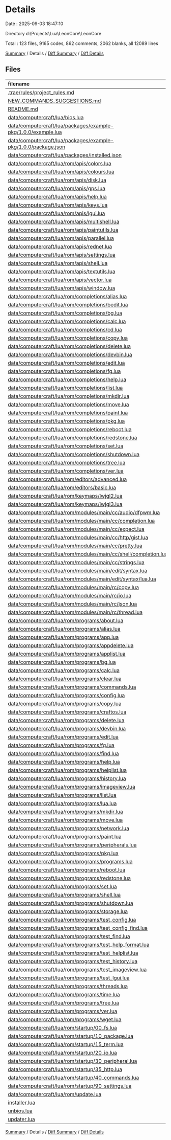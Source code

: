 # Details

Date : 2025-09-03 18:47:10

Directory d:\\Projects\\Lua\\LeonCore\\LeonCore

Total : 123 files,  9165 codes, 862 comments, 2062 blanks, all 12089 lines

[Summary](results.md) / Details / [Diff Summary](diff.md) / [Diff Details](diff-details.md)

## Files
| filename | language | code | comment | blank | total |
| :--- | :--- | ---: | ---: | ---: | ---: |
| [.trae/rules/project_rules.md](/.trae/rules/project_rules.md) | Markdown | 4 | 0 | 0 | 4 |
| [NEW_COMMANDS_SUGGESTIONS.md](/NEW_COMMANDS_SUGGESTIONS.md) | Markdown | 54 | 0 | 13 | 67 |
| [README.md](/README.md) | Markdown | 6 | 0 | 1 | 7 |
| [data/computercraft/lua/bios.lua](/data/computercraft/lua/bios.lua) | Lua | 150 | 7 | 29 | 186 |
| [data/computercraft/lua/packages/example-pkg/1.0.0/example.lua](/data/computercraft/lua/packages/example-pkg/1.0.0/example.lua) | Lua | 22 | 1 | 2 | 25 |
| [data/computercraft/lua/packages/example-pkg/1.0.0/package.json](/data/computercraft/lua/packages/example-pkg/1.0.0/package.json) | JSON | 11 | 0 | 0 | 11 |
| [data/computercraft/lua/packages/installed.json](/data/computercraft/lua/packages/installed.json) | JSON | 3 | 0 | 0 | 3 |
| [data/computercraft/lua/rom/apis/colors.lua](/data/computercraft/lua/rom/apis/colors.lua) | Lua | 70 | 1 | 12 | 83 |
| [data/computercraft/lua/rom/apis/colours.lua](/data/computercraft/lua/rom/apis/colours.lua) | Lua | 1 | 0 | 1 | 2 |
| [data/computercraft/lua/rom/apis/disk.lua](/data/computercraft/lua/rom/apis/disk.lua) | Lua | 27 | 1 | 8 | 36 |
| [data/computercraft/lua/rom/apis/gps.lua](/data/computercraft/lua/rom/apis/gps.lua) | Lua | 11 | 1 | 7 | 19 |
| [data/computercraft/lua/rom/apis/help.lua](/data/computercraft/lua/rom/apis/help.lua) | Lua | 78 | 1 | 24 | 103 |
| [data/computercraft/lua/rom/apis/keys.lua](/data/computercraft/lua/rom/apis/keys.lua) | Lua | 17 | 6 | 7 | 30 |
| [data/computercraft/lua/rom/apis/lgui.lua](/data/computercraft/lua/rom/apis/lgui.lua) | Lua | 540 | 43 | 94 | 677 |
| [data/computercraft/lua/rom/apis/multishell.lua](/data/computercraft/lua/rom/apis/multishell.lua) | Lua | 20 | 1 | 11 | 32 |
| [data/computercraft/lua/rom/apis/paintutils.lua](/data/computercraft/lua/rom/apis/paintutils.lua) | Lua | 130 | 1 | 28 | 159 |
| [data/computercraft/lua/rom/apis/parallel.lua](/data/computercraft/lua/rom/apis/parallel.lua) | Lua | 40 | 3 | 12 | 55 |
| [data/computercraft/lua/rom/apis/rednet.lua](/data/computercraft/lua/rom/apis/rednet.lua) | Lua | 95 | 1 | 18 | 114 |
| [data/computercraft/lua/rom/apis/settings.lua](/data/computercraft/lua/rom/apis/settings.lua) | Lua | 89 | 1 | 25 | 115 |
| [data/computercraft/lua/rom/apis/shell.lua](/data/computercraft/lua/rom/apis/shell.lua) | Lua | 254 | 3 | 78 | 335 |
| [data/computercraft/lua/rom/apis/textutils.lua](/data/computercraft/lua/rom/apis/textutils.lua) | Lua | 308 | 3 | 81 | 392 |
| [data/computercraft/lua/rom/apis/vector.lua](/data/computercraft/lua/rom/apis/vector.lua) | Lua | 57 | 1 | 19 | 77 |
| [data/computercraft/lua/rom/apis/window.lua](/data/computercraft/lua/rom/apis/window.lua) | Lua | 299 | 1 | 69 | 369 |
| [data/computercraft/lua/rom/completions/alias.lua](/data/computercraft/lua/rom/completions/alias.lua) | Lua | 5 | 0 | 2 | 7 |
| [data/computercraft/lua/rom/completions/bedit.lua](/data/computercraft/lua/rom/completions/bedit.lua) | Lua | 5 | 0 | 2 | 7 |
| [data/computercraft/lua/rom/completions/bg.lua](/data/computercraft/lua/rom/completions/bg.lua) | Lua | 5 | 0 | 2 | 7 |
| [data/computercraft/lua/rom/completions/calc.lua](/data/computercraft/lua/rom/completions/calc.lua) | Lua | 5 | 2 | 1 | 8 |
| [data/computercraft/lua/rom/completions/cd.lua](/data/computercraft/lua/rom/completions/cd.lua) | Lua | 3 | 0 | 2 | 5 |
| [data/computercraft/lua/rom/completions/copy.lua](/data/computercraft/lua/rom/completions/copy.lua) | Lua | 6 | 0 | 2 | 8 |
| [data/computercraft/lua/rom/completions/delete.lua](/data/computercraft/lua/rom/completions/delete.lua) | Lua | 5 | 0 | 2 | 7 |
| [data/computercraft/lua/rom/completions/devbin.lua](/data/computercraft/lua/rom/completions/devbin.lua) | Lua | 10 | 0 | 2 | 12 |
| [data/computercraft/lua/rom/completions/edit.lua](/data/computercraft/lua/rom/completions/edit.lua) | Lua | 5 | 0 | 2 | 7 |
| [data/computercraft/lua/rom/completions/fg.lua](/data/computercraft/lua/rom/completions/fg.lua) | Lua | 5 | 0 | 2 | 7 |
| [data/computercraft/lua/rom/completions/help.lua](/data/computercraft/lua/rom/completions/help.lua) | Lua | 6 | 0 | 2 | 8 |
| [data/computercraft/lua/rom/completions/list.lua](/data/computercraft/lua/rom/completions/list.lua) | Lua | 5 | 0 | 2 | 7 |
| [data/computercraft/lua/rom/completions/mkdir.lua](/data/computercraft/lua/rom/completions/mkdir.lua) | Lua | 5 | 0 | 2 | 7 |
| [data/computercraft/lua/rom/completions/move.lua](/data/computercraft/lua/rom/completions/move.lua) | Lua | 6 | 0 | 2 | 8 |
| [data/computercraft/lua/rom/completions/paint.lua](/data/computercraft/lua/rom/completions/paint.lua) | Lua | 4 | 0 | 3 | 7 |
| [data/computercraft/lua/rom/completions/pkg.lua](/data/computercraft/lua/rom/completions/pkg.lua) | Lua | 4 | 0 | 3 | 7 |
| [data/computercraft/lua/rom/completions/reboot.lua](/data/computercraft/lua/rom/completions/reboot.lua) | Lua | 5 | 0 | 2 | 7 |
| [data/computercraft/lua/rom/completions/redstone.lua](/data/computercraft/lua/rom/completions/redstone.lua) | Lua | 12 | 0 | 2 | 14 |
| [data/computercraft/lua/rom/completions/set.lua](/data/computercraft/lua/rom/completions/set.lua) | Lua | 5 | 0 | 2 | 7 |
| [data/computercraft/lua/rom/completions/shutdown.lua](/data/computercraft/lua/rom/completions/shutdown.lua) | Lua | 5 | 0 | 2 | 7 |
| [data/computercraft/lua/rom/completions/tree.lua](/data/computercraft/lua/rom/completions/tree.lua) | Lua | 5 | 1 | 1 | 7 |
| [data/computercraft/lua/rom/completions/ver.lua](/data/computercraft/lua/rom/completions/ver.lua) | Lua | 4 | 1 | 1 | 6 |
| [data/computercraft/lua/rom/editors/advanced.lua](/data/computercraft/lua/rom/editors/advanced.lua) | Lua | 247 | 2 | 60 | 309 |
| [data/computercraft/lua/rom/editors/basic.lua](/data/computercraft/lua/rom/editors/basic.lua) | Lua | 183 | 1 | 46 | 230 |
| [data/computercraft/lua/rom/keymaps/lwjgl2.lua](/data/computercraft/lua/rom/keymaps/lwjgl2.lua) | Lua | 23 | 1 | 2 | 26 |
| [data/computercraft/lua/rom/keymaps/lwjgl3.lua](/data/computercraft/lua/rom/keymaps/lwjgl3.lua) | Lua | 118 | 1 | 2 | 121 |
| [data/computercraft/lua/rom/modules/main/cc/audio/dfpwm.lua](/data/computercraft/lua/rom/modules/main/cc/audio/dfpwm.lua) | Lua | 168 | 6 | 55 | 229 |
| [data/computercraft/lua/rom/modules/main/cc/completion.lua](/data/computercraft/lua/rom/modules/main/cc/completion.lua) | Lua | 31 | 3 | 12 | 46 |
| [data/computercraft/lua/rom/modules/main/cc/expect.lua](/data/computercraft/lua/rom/modules/main/cc/expect.lua) | Lua | 39 | 1 | 11 | 51 |
| [data/computercraft/lua/rom/modules/main/cc/http/gist.lua](/data/computercraft/lua/rom/modules/main/cc/http/gist.lua) | Lua | 215 | 62 | 17 | 294 |
| [data/computercraft/lua/rom/modules/main/cc/pretty.lua](/data/computercraft/lua/rom/modules/main/cc/pretty.lua) | Lua | 345 | 101 | 78 | 524 |
| [data/computercraft/lua/rom/modules/main/cc/shell/completion.lua](/data/computercraft/lua/rom/modules/main/cc/shell/completion.lua) | Lua | 87 | 2 | 25 | 114 |
| [data/computercraft/lua/rom/modules/main/cc/strings.lua](/data/computercraft/lua/rom/modules/main/cc/strings.lua) | Lua | 99 | 1 | 34 | 134 |
| [data/computercraft/lua/rom/modules/main/edit/syntax.lua](/data/computercraft/lua/rom/modules/main/edit/syntax.lua) | Lua | 135 | 40 | 24 | 199 |
| [data/computercraft/lua/rom/modules/main/edit/syntax/lua.lua](/data/computercraft/lua/rom/modules/main/edit/syntax/lua.lua) | Lua | 149 | 0 | 4 | 153 |
| [data/computercraft/lua/rom/modules/main/rc/copy.lua](/data/computercraft/lua/rom/modules/main/rc/copy.lua) | Lua | 28 | 2 | 7 | 37 |
| [data/computercraft/lua/rom/modules/main/rc/io.lua](/data/computercraft/lua/rom/modules/main/rc/io.lua) | Lua | 186 | 2 | 44 | 232 |
| [data/computercraft/lua/rom/modules/main/rc/json.lua](/data/computercraft/lua/rom/modules/main/rc/json.lua) | Lua | 280 | 45 | 64 | 389 |
| [data/computercraft/lua/rom/modules/main/rc/thread.lua](/data/computercraft/lua/rom/modules/main/rc/thread.lua) | Lua | 309 | 6 | 87 | 402 |
| [data/computercraft/lua/rom/programs/about.lua](/data/computercraft/lua/rom/programs/about.lua) | Lua | 4 | 1 | 3 | 8 |
| [data/computercraft/lua/rom/programs/alias.lua](/data/computercraft/lua/rom/programs/alias.lua) | Lua | 29 | 5 | 13 | 47 |
| [data/computercraft/lua/rom/programs/app.lua](/data/computercraft/lua/rom/programs/app.lua) | Lua | 37 | 7 | 9 | 53 |
| [data/computercraft/lua/rom/programs/appdelete.lua](/data/computercraft/lua/rom/programs/appdelete.lua) | Lua | 90 | 15 | 16 | 121 |
| [data/computercraft/lua/rom/programs/applist.lua](/data/computercraft/lua/rom/programs/applist.lua) | Lua | 55 | 8 | 13 | 76 |
| [data/computercraft/lua/rom/programs/bg.lua](/data/computercraft/lua/rom/programs/bg.lua) | Lua | 13 | 1 | 6 | 20 |
| [data/computercraft/lua/rom/programs/calc.lua](/data/computercraft/lua/rom/programs/calc.lua) | Lua | 54 | 19 | 16 | 89 |
| [data/computercraft/lua/rom/programs/clear.lua](/data/computercraft/lua/rom/programs/clear.lua) | Lua | 14 | 5 | 5 | 24 |
| [data/computercraft/lua/rom/programs/commands.lua](/data/computercraft/lua/rom/programs/commands.lua) | Lua | 47 | 8 | 9 | 64 |
| [data/computercraft/lua/rom/programs/config.lua](/data/computercraft/lua/rom/programs/config.lua) | Lua | 224 | 17 | 32 | 273 |
| [data/computercraft/lua/rom/programs/copy.lua](/data/computercraft/lua/rom/programs/copy.lua) | Lua | 30 | 0 | 7 | 37 |
| [data/computercraft/lua/rom/programs/craftos.lua](/data/computercraft/lua/rom/programs/craftos.lua) | Lua | 43 | 1 | 15 | 59 |
| [data/computercraft/lua/rom/programs/delete.lua](/data/computercraft/lua/rom/programs/delete.lua) | Lua | 21 | 0 | 4 | 25 |
| [data/computercraft/lua/rom/programs/devbin.lua](/data/computercraft/lua/rom/programs/devbin.lua) | Lua | 69 | 2 | 19 | 90 |
| [data/computercraft/lua/rom/programs/edit.lua](/data/computercraft/lua/rom/programs/edit.lua) | Lua | 18 | 5 | 7 | 30 |
| [data/computercraft/lua/rom/programs/fg.lua](/data/computercraft/lua/rom/programs/fg.lua) | Lua | 13 | 1 | 6 | 20 |
| [data/computercraft/lua/rom/programs/find.lua](/data/computercraft/lua/rom/programs/find.lua) | Lua | 156 | 19 | 24 | 199 |
| [data/computercraft/lua/rom/programs/help.lua](/data/computercraft/lua/rom/programs/help.lua) | Lua | 27 | 8 | 10 | 45 |
| [data/computercraft/lua/rom/programs/helplist.lua](/data/computercraft/lua/rom/programs/helplist.lua) | Lua | 47 | 8 | 8 | 63 |
| [data/computercraft/lua/rom/programs/history.lua](/data/computercraft/lua/rom/programs/history.lua) | Lua | 93 | 12 | 6 | 111 |
| [data/computercraft/lua/rom/programs/imageview.lua](/data/computercraft/lua/rom/programs/imageview.lua) | Lua | 69 | 16 | 17 | 102 |
| [data/computercraft/lua/rom/programs/list.lua](/data/computercraft/lua/rom/programs/list.lua) | Lua | 44 | 5 | 14 | 63 |
| [data/computercraft/lua/rom/programs/lua.lua](/data/computercraft/lua/rom/programs/lua.lua) | Lua | 46 | 5 | 13 | 64 |
| [data/computercraft/lua/rom/programs/mkdir.lua](/data/computercraft/lua/rom/programs/mkdir.lua) | Lua | 10 | 0 | 3 | 13 |
| [data/computercraft/lua/rom/programs/move.lua](/data/computercraft/lua/rom/programs/move.lua) | Lua | 30 | 0 | 7 | 37 |
| [data/computercraft/lua/rom/programs/network.lua](/data/computercraft/lua/rom/programs/network.lua) | Lua | 159 | 9 | 26 | 194 |
| [data/computercraft/lua/rom/programs/paint.lua](/data/computercraft/lua/rom/programs/paint.lua) | Lua | 1 | 1 | 2 | 4 |
| [data/computercraft/lua/rom/programs/peripherals.lua](/data/computercraft/lua/rom/programs/peripherals.lua) | Lua | 23 | 4 | 7 | 34 |
| [data/computercraft/lua/rom/programs/pkg.lua](/data/computercraft/lua/rom/programs/pkg.lua) | Lua | 387 | 47 | 52 | 486 |
| [data/computercraft/lua/rom/programs/programs.lua](/data/computercraft/lua/rom/programs/programs.lua) | Lua | 5 | 0 | 2 | 7 |
| [data/computercraft/lua/rom/programs/reboot.lua](/data/computercraft/lua/rom/programs/reboot.lua) | Lua | 7 | 0 | 4 | 11 |
| [data/computercraft/lua/rom/programs/redstone.lua](/data/computercraft/lua/rom/programs/redstone.lua) | Lua | 80 | 4 | 23 | 107 |
| [data/computercraft/lua/rom/programs/set.lua](/data/computercraft/lua/rom/programs/set.lua) | Lua | 51 | 5 | 10 | 66 |
| [data/computercraft/lua/rom/programs/shell.lua](/data/computercraft/lua/rom/programs/shell.lua) | Lua | 85 | 13 | 18 | 116 |
| [data/computercraft/lua/rom/programs/shutdown.lua](/data/computercraft/lua/rom/programs/shutdown.lua) | Lua | 7 | 0 | 4 | 11 |
| [data/computercraft/lua/rom/programs/storage.lua](/data/computercraft/lua/rom/programs/storage.lua) | Lua | 41 | 10 | 10 | 61 |
| [data/computercraft/lua/rom/programs/test_config.lua](/data/computercraft/lua/rom/programs/test_config.lua) | Lua | 52 | 16 | 18 | 86 |
| [data/computercraft/lua/rom/programs/test_config_find.lua](/data/computercraft/lua/rom/programs/test_config_find.lua) | Lua | 38 | 17 | 15 | 70 |
| [data/computercraft/lua/rom/programs/test_find.lua](/data/computercraft/lua/rom/programs/test_find.lua) | Lua | 101 | 26 | 31 | 158 |
| [data/computercraft/lua/rom/programs/test_help_format.lua](/data/computercraft/lua/rom/programs/test_help_format.lua) | Lua | 35 | 4 | 5 | 44 |
| [data/computercraft/lua/rom/programs/test_helplist.lua](/data/computercraft/lua/rom/programs/test_helplist.lua) | Lua | 57 | 1 | 5 | 63 |
| [data/computercraft/lua/rom/programs/test_history.lua](/data/computercraft/lua/rom/programs/test_history.lua) | Lua | 63 | 2 | 7 | 72 |
| [data/computercraft/lua/rom/programs/test_imageview.lua](/data/computercraft/lua/rom/programs/test_imageview.lua) | Lua | 26 | 3 | 5 | 34 |
| [data/computercraft/lua/rom/programs/test_lgui.lua](/data/computercraft/lua/rom/programs/test_lgui.lua) | Lua | 47 | 10 | 9 | 66 |
| [data/computercraft/lua/rom/programs/threads.lua](/data/computercraft/lua/rom/programs/threads.lua) | Lua | 22 | 5 | 8 | 35 |
| [data/computercraft/lua/rom/programs/time.lua](/data/computercraft/lua/rom/programs/time.lua) | Lua | 56 | 6 | 6 | 68 |
| [data/computercraft/lua/rom/programs/tree.lua](/data/computercraft/lua/rom/programs/tree.lua) | Lua | 62 | 12 | 19 | 93 |
| [data/computercraft/lua/rom/programs/ver.lua](/data/computercraft/lua/rom/programs/ver.lua) | Lua | 14 | 6 | 6 | 26 |
| [data/computercraft/lua/rom/programs/wget.lua](/data/computercraft/lua/rom/programs/wget.lua) | Lua | 45 | 3 | 10 | 58 |
| [data/computercraft/lua/rom/startup/00_fs.lua](/data/computercraft/lua/rom/startup/00_fs.lua) | Lua | 148 | 24 | 30 | 202 |
| [data/computercraft/lua/rom/startup/10_package.lua](/data/computercraft/lua/rom/startup/10_package.lua) | Lua | 99 | 7 | 26 | 132 |
| [data/computercraft/lua/rom/startup/15_term.lua](/data/computercraft/lua/rom/startup/15_term.lua) | Lua | 303 | 11 | 75 | 389 |
| [data/computercraft/lua/rom/startup/20_io.lua](/data/computercraft/lua/rom/startup/20_io.lua) | Lua | 9 | 0 | 5 | 14 |
| [data/computercraft/lua/rom/startup/30_peripheral.lua](/data/computercraft/lua/rom/startup/30_peripheral.lua) | Lua | 139 | 4 | 42 | 185 |
| [data/computercraft/lua/rom/startup/35_http.lua](/data/computercraft/lua/rom/startup/35_http.lua) | Lua | 112 | 31 | 26 | 169 |
| [data/computercraft/lua/rom/startup/40_commands.lua](/data/computercraft/lua/rom/startup/40_commands.lua) | Lua | 26 | 1 | 10 | 37 |
| [data/computercraft/lua/rom/startup/90_settings.lua](/data/computercraft/lua/rom/startup/90_settings.lua) | Lua | 82 | 1 | 19 | 102 |
| [data/computercraft/lua/rom/update.lua](/data/computercraft/lua/rom/update.lua) | Lua | 62 | 6 | 18 | 86 |
| [installer.lua](/installer.lua) | Lua | 167 | 14 | 30 | 211 |
| [unbios.lua](/unbios.lua) | Lua | 84 | 33 | 1 | 118 |
| [updater.lua](/updater.lua) | Lua | 139 | 2 | 42 | 183 |

[Summary](results.md) / Details / [Diff Summary](diff.md) / [Diff Details](diff-details.md)